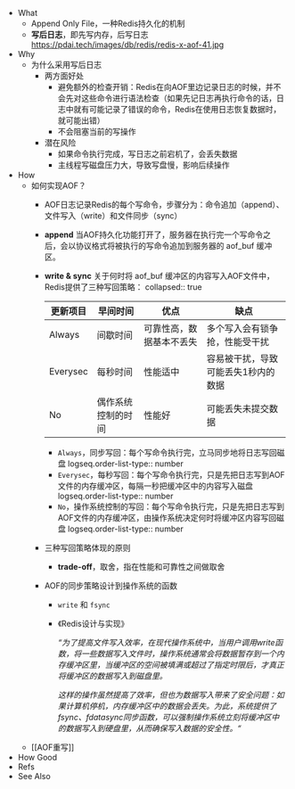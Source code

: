 - What
	- Append Only File，一种Redis持久化的机制
	- **写后日志**，即先写内存，后写日志
	  https://pdai.tech/images/db/redis/redis-x-aof-41.jpg
- Why
	- 为什么采用写后日志
		- 两方面好处
			- 避免额外的检查开销：Redis在向AOF里边记录日志的时候，并不会先对这些命令进行语法检查（如果先记日志再执行命令的话，日志中就有可能记录了错误的命令，Redis在使用日志恢复数据时，就可能出错）
			- 不会阻塞当前的写操作
		- 潜在风险
			- 如果命令执行完成，写日志之前宕机了，会丢失数据
			- 主线程写磁盘压力大，导致写盘慢，影响后续操作
- How
	- 如何实现AOF？
		- AOF日志记录Redis的每个写命令，步骤分为：命令追加（append）、文件写入（write）和文件同步（sync）
		- **append** 当AOF持久化功能打开了，服务器在执行完一个写命令之后，会以协议格式将被执行的写命令追加到服务器的 aof_buf 缓冲区。
		- **write & sync** 关于何时将 aof_buf 缓冲区的内容写入AOF文件中，Redis提供了三种写回策略：
		  collapsed:: true
		  
		  | 更新项目 | 早间时间 | 优点                    | 缺点                                 |
		  |----------|----------|-------------------------|--------------------------------------|
		  | Always   | 间歇时间 | 可靠性高，数据基本不丢失 | 多个写入会有锁争抢，性能受干扰         |
		  | Everysec | 每秒时间 | 性能适中                | 容易被干扰，导致可能丢失1秒内的数据    |
		  | No       | 偶作系统控制的时间 | 性能好                 | 可能丢失未提交数据                   |
			- `Always`，同步写回：每个写命令执行完，立马同步地将日志写回磁盘
			  logseq.order-list-type:: number
			- `Everysec`，每秒写回：每个写命令执行完，只是先把日志写到AOF文件的内存缓冲区，每隔一秒把缓冲区中的内容写入磁盘
			  logseq.order-list-type:: number
			- `No`，操作系统控制的写回：每个写命令执行完，只是先把日志写到AOF文件的内存缓冲区，由操作系统决定何时将缓冲区内容写回磁盘
			  logseq.order-list-type:: number
		- 三种写回策略体现的原则
			- **trade-off**，取舍，指在性能和可靠性之间做取舍
		- AOF的同步策略设计到操作系统的函数
			- `write` 和 `fsync`
			- 《Redis设计与实现》
			  
			  *“为了提高文件写入效率，在现代操作系统中，当用户调用write函数，将一些数据写入文件时，操作系统通常会将数据暂存到一个内存缓冲区里，当缓冲区的空间被填满或超过了指定时限后，才真正将缓冲区的数据写入到磁盘里。*
			  
			  *这样的操作虽然提高了效率，但也为数据写入带来了安全问题：如果计算机停机，内存缓冲区中的数据会丢失。为此，系统提供了fsync、fdatasync同步函数，可以强制操作系统立刻将缓冲区中的数据写入到硬盘里，从而确保写入数据的安全性。“*
	- [[AOF重写]]
- How Good
- Refs
- See Also
